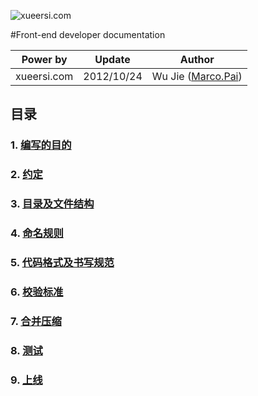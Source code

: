 ![xueersi.com](http://www.xueersi.com/static/img/logo/xrs_logo.png)

#Front-end developer documentation
<!-- 
> Power by: xueersi.com 	
> Update : 2012/10/24	
> Author : Wu Jie ([Marco.Pai](http://www.marcopai.com))
-->
Power by 	|	Update 	  |	Author
:---------: | :--------: | :--------:
xueersi.com | 2012/10/24 | Wu Jie ([Marco.Pai](http://www.marcopai.com))

## 目录
### 1. [编写的目的](#1)
### 2. [约定](#2)
### 3. [目录及文件结构](#3)
### 4. [命名规则](#4)
### 5. [代码格式及书写规范](#5)
### 6. [校验标准](#6)
### 7. [合并压缩](#7)
### 8. [测试](#8)
### 9. [上线](#9)